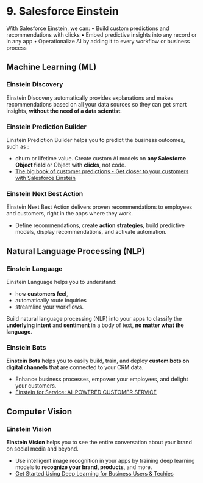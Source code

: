 # 9. Salesforce Einstein

With Salesforce Einstein, we can: 
• Build custom predictions and recommendations with clicks
• Embed predictive insights into any record or in any app
• Operationalize AI by adding it to every workflow or business process


## Machine Learning (ML)
### Einstein Discovery

Einstein Discovery automatically provides explanations and makes recommendations based on all your data sources so they can get smart insights, **without the need of a data scientist**.

### Einstein Prediction Builder

Einstein Prediction Builder helps you to predict the business outcomes, such as :
 - churn or lifetime value. 
 Create custom AI models on **any Salesforce Object field** or Object with **clicks**, not code.
 - [The big book of customer predictions - Get closer to your customers with Salesforce Einstein](https://www.salesforce.com/content/dam/web/en_us/www/documents/e-books/analytics/sfdc-predictions.pdf)


### Einstein Next Best Action
Einstein Next Best Action delivers proven recommendations to employees and customers, right in the apps where they work. 
 - Define recommendations, create **action strategies**, build predictive models, display recommendations, and activate automation.


## Natural Language Processing (NLP)

### Einstein Language

  Einstein Language helps you to understand:
  -  how **customers feel**, 
  -  automatically route inquiries
  -  streamline your workflows. 
  
  Build natural language processing (NLP) into your apps to classify the **underlying intent** and **sentiment** in a body of text, **no matter what the language**.

###  Einstein Bots

**Einstein Bots** helps you to easily build, train, and deploy **custom bots on digital channels** that are connected to your CRM data. 
- Enhance business processes, empower your employees, and delight your customers.
- [Einstein for Service: AI-POWERED CUSTOMER SERVICE](https://www.salesforce.com/content/dam/web/en_us/www/documents/datasheets/einstein-for-service-data-sheet.pdf)


## Computer Vision
### Einstein Vision
**Einstein Vision** helps you to see the entire conversation about your brand on social media and beyond. 
- Use intelligent image recognition in your apps by training deep learning models to **recognize your brand, products**, and more.
- [Get Started Using Deep Learning for Business Users & Techies](https://www.salesforce.com/content/dam/web/en_us/www/assets/pdf/datasheets/einstein-vision-and-language-getting-started.pdf)




